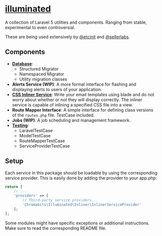 # [illuminated](http://phabricator.chromabits.com/diffusion/LLMNTD/)

A collection of Laravel 5 utilities and components. Ranging from stable, experimental to even controversial.

These are being used extensively by [@etcinit](https://github.com/etcinit) and  [@sellerlabs](https://github.com/sellerlabs).

## Components

- [**Database**](https://github.com/etcinit/laravel-helpers/blob/master/src/Chromabits/Illuminated/Database/README.md):
    - Structured Migrator
    - Namespaced Migrator
    - Utility migration classes
- **Alerts Service (WIP)**: A more formal interface for flashing and
displaying alerts to users of your application.
- [**CSS Inliner Service**]((https://github.com/etcinit/laravel-helpers/blob/master/src/Chromabits/Illuminated/Inliner/README.md)): Write your email templates using blade and
do not worry about whether or not they will display correctly. The
inliner service is capable of inlining a specified CSS file into a view.
- **Route Mapper Interface**: A simple interface for defining class versions
of the `routes.php` file. TestCase included.
- **Jobs (WIP)**: A job scheduling and management framework.
- [**Testing**](https://github.com/etcinit/laravel-helpers/blob/master/src/Chromabits/Illuminated/Testing/README.md):
    - LaravelTestCase
    - ModelTestCase
    - RouteMapperTestCase
    - ServiceProviderTestCase 

## Setup

Each service in this package should be loadable by using the corresponding
service provider. This is easily done by adding the provider to your app.php:

```php
return [
    // ...
    'providers' => [
        // Third-party service providers...
        'Chromabits\Illuminated\Inliner\InlinerServiceProvider'
    ];
];
```

Some modules might have specific exceptions or additional instructions. Make sure to read the corresponding README file.
